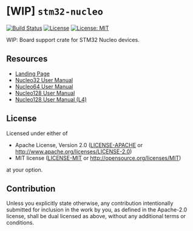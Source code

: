 # [WIP] `stm32-nucleo`
[![Build Status](https://travis-ci.com/mvertescher/stm32-nucleo.svg?branch=master)](https://travis-ci.com/mvertescher/stm32-nucleo)
[![License](https://img.shields.io/badge/License-Apache%202.0-blue.svg)](https://opensource.org/licenses/Apache-2.0)
[![License: MIT](https://img.shields.io/badge/License-MIT-yellow.svg)](https://opensource.org/licenses/MIT)

WIP: Board support crate for STM32 Nucleo devices.

## Resources

- [Landing Page](https://www.st.com/en/evaluation-tools/stm32-mcu-nucleo.html?querycriteria=productId=LN1847)
- [Nucleo32 User Manual](https://www.st.com/resource/en/user_manual/dm00231744.pdf)
- [Nucleo64 User Manual](https://www.st.com/resource/en/user_manual/dm00105823.pdf)
- [Nucleo128 User Manual](https://www.st.com/resource/en/user_manual/dm00244518.pdf)
- [Nucleo128 User Manual (L4)](https://www.st.com/resource/en/user_manual/dm00368330.pdf)

## License

Licensed under either of

 * Apache License, Version 2.0
   ([LICENSE-APACHE](LICENSE-APACHE) or http://www.apache.org/licenses/LICENSE-2.0)
 * MIT license
   ([LICENSE-MIT](LICENSE-MIT) or http://opensource.org/licenses/MIT)

at your option.

## Contribution

Unless you explicitly state otherwise, any contribution intentionally submitted
for inclusion in the work by you, as defined in the Apache-2.0 license, shall be
dual licensed as above, without any additional terms or conditions.
